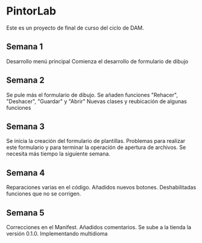 # PintorLab
Este es un proyecto de final de curso del ciclo de DAM.

Semana 1
---------
Desarrollo menú principal
Comienza el desarrollo de formulario de dibujo

Semana 2
---------
Se pule más el formulario de dibujo.
Se añaden funciones "Rehacer", "Deshacer", "Guardar" y "Abrir"
Nuevas clases y reubicación de algunas funciones

Semana 3
---------
Se inicia la creación del formulario de plantillas.
Problemas para realizar este formulario y para terminar la operación de apertura de archivos.
Se necesita más tiempo la siguiente semana.

Semana 4
---------
Reparaciones varias en el código.
Añadidos nuevos botones.
Deshabilitadas funciones que no se corrigen.

Semana 5
---------
Correcciones en el Manifest.
Añadidos comentarios.
Se sube a la tienda la versión 0.1.0.
Implementando multidioma
